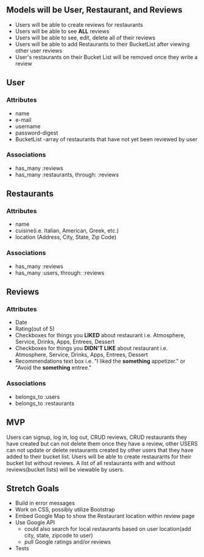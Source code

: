 ## Models will be User, Restaurant, and Reviews
  - Users will be able to create reviews for restaurants
  - Users will be able to see **ALL** reviews
  - Users will be able to see, edit, delete all of their reviews
  - Users will be able to add Restaurants to their BucketList after viewing other user reviews
  - User's restaurants on their Bucket List will be removed once they write a review

## User 
### Attributes
- name
- e-mail
- username
- password-digest
- BucketList -array of restaurants that have not yet been reviewed by user

### Associations
- has_many :reviews
- has_many :restaurants, through: :reviews

## Restaurants
### Attributes
- name
- cuisine(i.e. Italian, American, Greek, etc.)
- location (Address, City, State, Zip Code)

### Associations
- has_many :reviews
- has_many :users, through: :reviews

## Reviews
### Attributes
- Date
- Rating(out of 5)
- Checkboxes for things you **LIKED** about restaurant i.e. Atmosphere, Service, Drinks, Apps, Entrees, Dessert
- Checkboxes for things you **DIDN'T LIKE** about restaurant i.e. Atmosphere, Service, Drinks, Apps, Entrees, Dessert
- Recommendations text box i.e. "I liked the **something** appetizer." or "Avoid the **something** entree."

### Associations
- belongs_to :users
- belongs_to :restaurants

## MVP
Users can signup, log in, log out, CRUD reviews, CRUD restaurants they have created but can not delete them once they have a review, other USERS can not update or delete restaurants created by other users that they have added to their bucket list.  Users will be able to create restaurants for their bucket list without reviews.  A list of all restaurants with and without reviews(bucket lists) will be viewable by users.

## Stretch Goals
- Build in error messages
- Work on CSS, possibly utilize Bootstrap
- Embed Google Map to show the Restaurant location within review page
- Use Google API
  - could also search for local restaurants based on user location(add city, state, zipcode to user)
  - pull Google ratings and/or reviews
- Tests